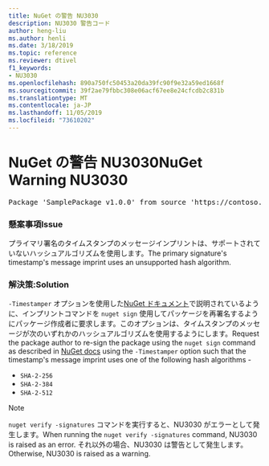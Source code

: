 ```yaml
---
title: NuGet の警告 NU3030
description: NU3030 警告コード
author: heng-liu
ms.author: henli
ms.date: 3/18/2019
ms.topic: reference
ms.reviewer: dtivel
f1_keywords:
- NU3030
ms.openlocfilehash: 890a750fc50453a20da39fc90f9e32a59ed1668f
ms.sourcegitcommit: 39f2ae79fbbc308e06acf67ee8e24cfcdb2c831b
ms.translationtype: MT
ms.contentlocale: ja-JP
ms.lasthandoff: 11/05/2019
ms.locfileid: "73610202"
---
```

# <a name="nuget-warning-nu3030"></a><span data-ttu-id="af787-103">NuGet の警告 NU3030</span><span class="sxs-lookup"><span data-stu-id="af787-103">NuGet Warning NU3030</span></span>

<pre>Package 'SamplePackage v1.0.0' from source 'https://contoso.com/index.json': The primary signature's timestamp's message imprint uses an unsupported hash algorithm.</pre>

### <a name="issue"></a><span data-ttu-id="af787-104">懸案事項</span><span class="sxs-lookup"><span data-stu-id="af787-104">Issue</span></span>

<span data-ttu-id="af787-105">プライマリ署名のタイムスタンプのメッセージインプリントは、サポートされていないハッシュアルゴリズムを使用します。</span><span class="sxs-lookup"><span data-stu-id="af787-105">The primary signature's timestamp's message imprint uses an unsupported hash algorithm.</span></span>  


### <a name="solution"></a><span data-ttu-id="af787-106">解決策:</span><span class="sxs-lookup"><span data-stu-id="af787-106">Solution</span></span>

<span data-ttu-id="af787-107">`-Timestamper` オプションを使用した[NuGet ドキュメント](https://docs.microsoft.com/nuget/create-packages/sign-a-package)で説明されているように、インプリントコマンドを `nuget sign` 使用してパッケージを再署名するようにパッケージ作成者に要求します。このオプションは、タイムスタンプのメッセージが次のいずれかのハッシュアルゴリズムを使用するようにします。</span><span class="sxs-lookup"><span data-stu-id="af787-107">Request the package author to re-sign the package using the `nuget sign` command as described in [NuGet docs](https://docs.microsoft.com/nuget/create-packages/sign-a-package) using the `-Timestamper` option such that the timestamp's message imprint uses one of the following hash algorithms -</span></span>
* `SHA-2-256`
* `SHA-2-384`
* `SHA-2-512`


> [!Note]
> <span data-ttu-id="af787-108">`nuget verify -signatures` コマンドを実行すると、NU3030 がエラーとして発生します。</span><span class="sxs-lookup"><span data-stu-id="af787-108">When running the `nuget verify -signatures` command, NU3030 is raised as an error.</span></span> <span data-ttu-id="af787-109">それ以外の場合、NU3030 は警告として発生します。</span><span class="sxs-lookup"><span data-stu-id="af787-109">Otherwise, NU3030 is raised as a warning.</span></span>
